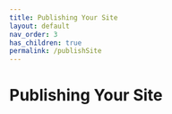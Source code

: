 ```yaml
---
title: Publishing Your Site
layout: default
nav_order: 3
has_children: true
permalink: /publishSite
---
```


# Publishing Your Site